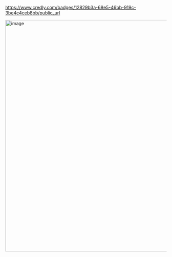 https://www.credly.com/badges/12829b3a-68e5-46bb-919c-3be4c4ceb8bb/public_url



<img width="722" alt="image" src="https://github.com/user-attachments/assets/0ae1d999-1503-4256-8f1b-165469e7eebb">
